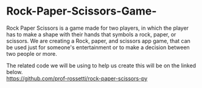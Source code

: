 # Rock-Paper-Scissors-Game-
Rock Paper Scissors is a game made for two players, in which the player has to make a shape with their hands that symbols a rock, paper, or scissors. 
We are creating a Rock, paper, and scissors app game, that can be used just for someone's entertainment or to make a decision between two people or more.  


The related code we will be using to help us create this will be on the linked below.     
https://github.com/prof-rossetti/rock-paper-scissors-py

